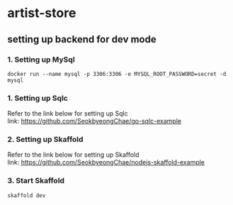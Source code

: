 # artist-store 

## setting up backend for dev mode

### 1. Setting up MySql
```
docker run --name mysql -p 3306:3306 -e MYSQL_ROOT_PASSWORD=secret -d mysql
```

### 1. Setting up Sqlc
Refer to the link below for setting up Sqlc  
link: https://github.com/SeokbyeongChae/go-sqlc-example

### 2. Setting up Skaffold
Refer to the link below for setting up Skaffold  
link: https://github.com/SeokbyeongChae/nodejs-skaffold-example

### 3. Start Skaffold
```
skaffold dev
```
